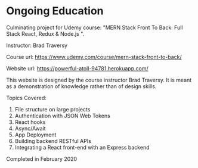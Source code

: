 # Ongoing Education
Culminating project for Udemy course: "MERN Stack Front To Back: Full Stack React, Redux & Node.js ".

Instructor: Brad Traversy

Course url: https://www.udemy.com/course/mern-stack-front-to-back/

Website url: https://powerful-atoll-94781.herokuapp.com/

This website is designed by the course instructor Brad Traversy. It is meant as a demonstration of knowledge rather than of design skills. 

Topics Covered:
  1. File structure on large projects
  2. Authentication with JSON Web Tokens
  3. React hooks
  4. Async/Await
  5. App Deployment
  6. Building backend RESTful APIs 
  7. Integrating a React front-end with an Express backend
  
Completed in February 2020
